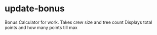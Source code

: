 # update-bonus
Bonus Calculator for work.
Takes crew size and tree count
Displays total points and how many points till max
